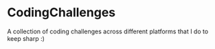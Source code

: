 # CodingChallenges

A collection of coding challenges across different platforms that I do to keep sharp :)
